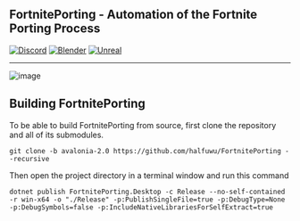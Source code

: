 ﻿FortnitePorting - Automation of the Fortnite Porting Process
------------------------------------------

[![Discord](https://discord.com/api/guilds/866821077769781249/widget.png?style=shield)](https://discord.gg/DZ5YFXdBA6)
[![Blender](https://img.shields.io/badge/Blender-4.0+-blue?logo=blender&logoColor=white&color=orange)](https://www.blender.org/download/ )
[![Unreal](https://img.shields.io/badge/Unreal-5.3+-blue?logo=unreal-engine&logoColor=white&color=white)](https://www.unrealengine.com/en-US/download)
***

![image](https://github.com/halfuwu/FortnitePorting/assets/69497698/182fad45-f9b1-4775-8e4a-ec35c8a4ac09)

## Building FortnitePorting

To be able to build FortnitePorting from source, first clone the repository and all of its submodules.

```
git clone -b avalonia-2.0 https://github.com/halfuwu/FortnitePorting --recursive

```

Then open the project directory in a terminal window and run this command

```
dotnet publish FortnitePorting.Desktop -c Release --no-self-contained -r win-x64 -o "./Release" -p:PublishSingleFile=true -p:DebugType=None -p:DebugSymbols=false -p:IncludeNativeLibrariesForSelfExtract=true

```
